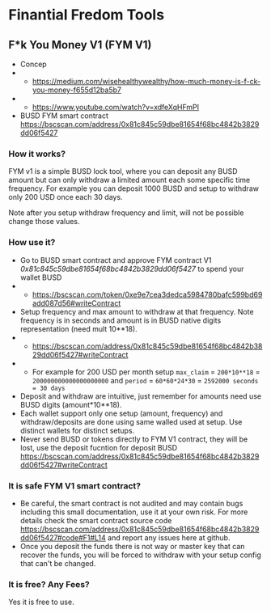 # Finantial Fredom Tools

## F*k You Money V1 (FYM V1)

* Concep 
* * https://medium.com/wisehealthywealthy/how-much-money-is-f-ck-you-money-f655d12ba5b7 
* * https://www.youtube.com/watch?v=xdfeXqHFmPI
* BUSD FYM smart contract https://bscscan.com/address/0x81c845c59dbe81654f68bc4842b3829dd06f5427

### How it works?

FYM v1 is a simple BUSD lock tool, where you can deposit any BUSD amount but can only withdraw a limited amount each some specific time frequency.
For example you can deposit 1000 BUSD and setup to withdraw only 200 USD once each 30 days.

Note after you setup withdraw frequency and limit, will not be possible change those values.

### How use it?

* Go to BUSD smart contract and approve FYM contract V1 *0x81c845c59dbe81654f68bc4842b3829dd06f5427* to spend your wallet BUSD 
* * https://bscscan.com/token/0xe9e7cea3dedca5984780bafc599bd69add087d56#writeContract
* Setup frequency and max amount to withdraw at that frequency. Note frequency is in seconds and amount is in BUSD native digits representation (need mult 10**18).
* * https://bscscan.com/address/0x81c845c59dbe81654f68bc4842b3829dd06f5427#writeContract
* * For example for 200 USD per month setup `max_claim` = `200*10**18` = `200000000000000000000` and `period` = `60*60*24*30` = `2592000 seconds = 30 days`
* Deposit and withdraw are intuitive, just remember for amounts need use BUSD digits (amount*10**18).
* Each wallet support only one setup (amount, frequency) and withdraw/deposits are done using same walled used at setup. Use distinct wallets for distinct setups.
* Never send BUSD or tokens directly to FYM V1 contract, they will be lost, use the deposit fucntion for deposit BUSD https://bscscan.com/address/0x81c845c59dbe81654f68bc4842b3829dd06f5427#writeContract

### It is safe FYM V1 smart contract?

* Be careful, the smart contract is not audited and may contain bugs including this small documentation, use it at your own risk. For more details check the smart contract source code https://bscscan.com/address/0x81c845c59dbe81654f68bc4842b3829dd06f5427#code#F1#L14 and report any issues here at github.
* Once you deposit the funds there is not way or master key that can recover the funds, you will be forced to withdraw with your setup config that can't be changed.

### It is free? Any Fees?

Yes it is free to use.
